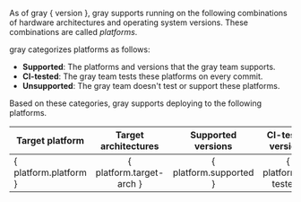 As of gray { version },
gray supports running on the following combinations of
hardware architectures and operating system versions.
These combinations are called _platforms_.

gray categorizes platforms as follows:

* **Supported**: The platforms and versions that the gray team supports.
* **CI-tested**: The gray team tests these platforms on every commit.
* **Unsupported**: The gray team doesn't test or support these platforms.

Based on these categories,
gray supports deploying to the following platforms.

| Target platform | Target architectures | Supported versions | CI-tested versions |  Unsupported versions |
|---|:---:|:---:|:---:|:---:|
  | { platform.platform } | { platform.target-arch } | { platform.supported } | { platform.ci-tested } | { platform.unsupported } |
